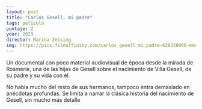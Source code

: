 ```yaml
---
layout: post
title: "Carlos Gesell, mi padre"
tags: pelicula
puntaje: 2
year: 2023
director: Marina Zeising
img: https://pics.filmaffinity.com/carlos_gesell_mi_padre-629338006-mmed.jpg
---
```


Un documental con poco material audiovisual de época desde la mirada de Rosmerie, una de las hijas de Gesell sobre el nacimiento de Villa Gesell, de su padre y su vida con él.

No habla mucho del resto de sus hermanos, tampoco entra demasiado en anécdotas profundas. Se limita a narrar la clásica historia del nacimiento de Gesell, sin mucho más detalle 
